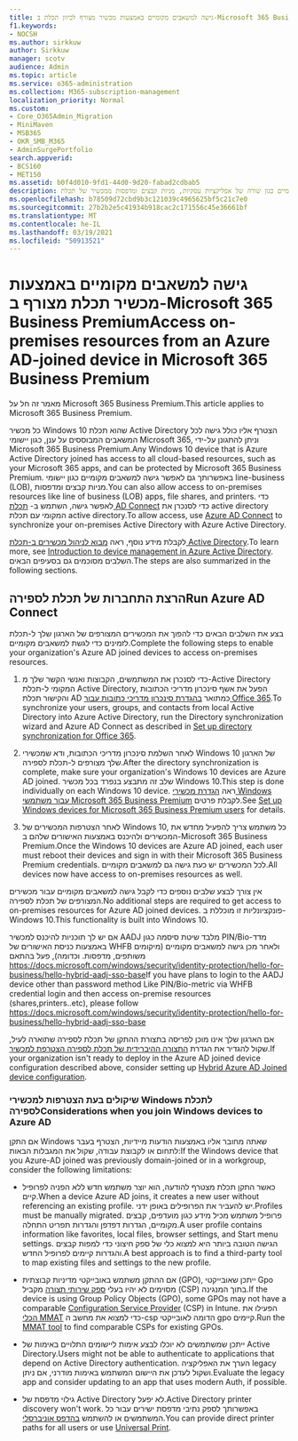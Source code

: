 ```yaml
---
title: גישה למשאבים מקומיים באמצעות מכשיר מצורף לכיוון תכלת ב-Microsoft 365 Business
f1.keywords:
- NOCSH
ms.author: sirkkuw
author: Sirkkuw
manager: scotv
audience: Admin
ms.topic: article
ms.service: o365-administration
ms.collection: M365-subscription-management
localization_priority: Normal
ms.custom:
- Core_O365Admin_Migration
- MiniMaven
- MSB365
- OKR_SMB_M365
- AdminSurgePortfolio
search.appverid:
- BCS160
- MET150
ms.assetid: b0f4d010-9fd1-44d0-9d20-fabad2cdbab5
description: למד כיצד לקבל גישה למשאבים מקומיים כגון שורה של אפליקציות עסקיות, מניות קבצים ומדפסות ממכשיר של תכלת Active Directory המצורף ל-Windows 10.
ms.openlocfilehash: b78509d72cbd9b3c121039c4965625bf5c21c7e0
ms.sourcegitcommit: 27b2b2e5c41934b918cac2c171556c45e36661bf
ms.translationtype: MT
ms.contentlocale: he-IL
ms.lasthandoff: 03/19/2021
ms.locfileid: "50913521"
---
```

# <a name="access-on-premises-resources-from-an-azure-ad-joined-device-in-microsoft-365-business-premium"></a><span data-ttu-id="18dbf-103">גישה למשאבים מקומיים באמצעות מכשיר תכלת מצורף ב-Microsoft 365 Business Premium</span><span class="sxs-lookup"><span data-stu-id="18dbf-103">Access on-premises resources from an Azure AD-joined device in Microsoft 365 Business Premium</span></span>

<span data-ttu-id="18dbf-104">מאמר זה חל על Microsoft 365 Business Premium.</span><span class="sxs-lookup"><span data-stu-id="18dbf-104">This article applies to Microsoft 365 Business Premium.</span></span>

<span data-ttu-id="18dbf-105">כל מכשיר Windows 10 שהוא תכלת Active Directory הצטרף אליו כולל גישה לכל המשאבים המבוססים על ענן, כגון יישומי Microsoft 365, וניתן להתגונן על-ידי Microsoft 365 Business Premium.</span><span class="sxs-lookup"><span data-stu-id="18dbf-105">Any Windows 10 device that is Azure Active Directory joined has access to all cloud-based resources, such as your Microsoft 365 apps, and can be protected by Microsoft 365 Business Premium.</span></span> <span data-ttu-id="18dbf-106">באפשרותך גם לאפשר גישה למשאבים מקומיים כגון יישומי line-business (LOB), מניות קבצים ומדפסות.</span><span class="sxs-lookup"><span data-stu-id="18dbf-106">You can also allow access to on-premises resources like line of business (LOB) apps, file shares, and printers.</span></span> <span data-ttu-id="18dbf-107">כדי לאפשר גישה, השתמש ב- [תכלת AD Connect](/azure/active-directory/connect/active-directory-aadconnect) כדי לסנכרן את active directory המקומי עם תכלת active directory.</span><span class="sxs-lookup"><span data-stu-id="18dbf-107">To allow access, use [Azure AD Connect](/azure/active-directory/connect/active-directory-aadconnect) to synchronize your on-premises Active Directory with Azure Active Directory.</span></span> 

<span data-ttu-id="18dbf-108">לקבלת מידע נוסף, ראה [מבוא לניהול מכשירים ב-תכלת Active Directory](/azure/active-directory/device-management-introduction).</span><span class="sxs-lookup"><span data-stu-id="18dbf-108">To learn more, see [Introduction to device management in Azure Active Directory](/azure/active-directory/device-management-introduction).</span></span>
<span data-ttu-id="18dbf-109">השלבים מסוכמים גם בסעיפים הבאים.</span><span class="sxs-lookup"><span data-stu-id="18dbf-109">The steps are also summarized in the following sections.</span></span>
 
## <a name="run-azure-ad-connect"></a><span data-ttu-id="18dbf-110">הרצת התחברות של תכלת לספירה</span><span class="sxs-lookup"><span data-stu-id="18dbf-110">Run Azure AD Connect</span></span>

<span data-ttu-id="18dbf-111">בצע את השלבים הבאים כדי להפוך את המכשירים המצורפים של הארגון שלך ל-תכלת לזמינים כדי לגשת למשאבים מקומיים.</span><span class="sxs-lookup"><span data-stu-id="18dbf-111">Complete the following steps to enable your organization's Azure AD joined devices to access on-premises resources.</span></span>
  
1. <span data-ttu-id="18dbf-112">כדי לסנכרן את המשתמשים, הקבוצות ואנשי הקשר שלך מ-Active Directory המקומי ל-תכלת Active Directory, הפעל את אשף סינכרון מדריכי הכתובות והקישור תכלת AD כמתואר [בהגדרת סינכרון מדריכי כתובות עבור Office 365](../enterprise/set-up-directory-synchronization.md).</span><span class="sxs-lookup"><span data-stu-id="18dbf-112">To synchronize your users, groups, and contacts from local Active Directory into Azure Active Directory, run the Directory synchronization wizard and Azure AD Connect as described in [Set up directory synchronization for Office 365](../enterprise/set-up-directory-synchronization.md).</span></span>
    
2. <span data-ttu-id="18dbf-113">לאחר השלמת סינכרון מדריכי הכתובות, ודא שמכשירי Windows 10 של הארגון שלך מצורפים ל-תכלת לספירה.</span><span class="sxs-lookup"><span data-stu-id="18dbf-113">After the directory synchronization is complete, make sure your organization's Windows 10 devices are Azure AD joined.</span></span> <span data-ttu-id="18dbf-114">שלב זה מתבצע בנפרד בכל מכשיר Windows 10.</span><span class="sxs-lookup"><span data-stu-id="18dbf-114">This step is done individually on each Windows 10 device.</span></span> <span data-ttu-id="18dbf-115">ראה [הגדרת מכשירי Windows עבור משתמשי Microsoft 365 Business Premium](set-up-windows-devices.md) לקבלת פרטים.</span><span class="sxs-lookup"><span data-stu-id="18dbf-115">See [Set up Windows devices for Microsoft 365 Business Premium users](set-up-windows-devices.md) for details.</span></span> 
    
3. <span data-ttu-id="18dbf-116">לאחר הצטרפות המכשירים של Windows 10, כל משתמש צריך להפעיל מחדש את המכשירים ולהיכנס באמצעות האישורים שלהם ב-Microsoft 365 Business Premium.</span><span class="sxs-lookup"><span data-stu-id="18dbf-116">Once the Windows 10 devices are Azure AD joined, each user must reboot their devices and sign in with their Microsoft 365 Business Premium credentials.</span></span> <span data-ttu-id="18dbf-117">לכל המכשירים יש כעת גישה גם למשאבים מקומיים.</span><span class="sxs-lookup"><span data-stu-id="18dbf-117">All devices now have access to on-premises resources as well.</span></span>
    
<span data-ttu-id="18dbf-118">אין צורך לבצע שלבים נוספים כדי לקבל גישה למשאבים מקומיים עבור מכשירים המצורפים של תכלת לספירה.</span><span class="sxs-lookup"><span data-stu-id="18dbf-118">No additional steps are required to get access to on-premises resources for Azure AD joined devices.</span></span> <span data-ttu-id="18dbf-119">פונקציונליות זו מוכללת ב-Windows 10.</span><span class="sxs-lookup"><span data-stu-id="18dbf-119">This functionality is built into Windows 10.</span></span> 

<span data-ttu-id="18dbf-120">אם יש לך תוכניות להיכנס למכשיר AADJ מלבד שיטת סיסמה כגון PIN/Bio-מדד באמצעות כניסת האישורים של WHFB ולאחר מכן גישה למשאבים מקומיים (מיקומים משותפים, מדפסות. וכדומה), פעל בהתאם https://docs.microsoft.com/windows/security/identity-protection/hello-for-business/hello-hybrid-aadj-sso-base</span><span class="sxs-lookup"><span data-stu-id="18dbf-120">If you have plans to login to the AADJ device other than password method Like PIN/Bio-metric via WHFB credential login and then access on-premise resources (shares,printers..etc), please follow https://docs.microsoft.com/windows/security/identity-protection/hello-for-business/hello-hybrid-aadj-sso-base</span></span>
  
<span data-ttu-id="18dbf-121">אם הארגון שלך אינו מוכן לפריסה בתצורת ההתקן של תכלת לספירה שתוארה לעיל, שקול להגדיר את הגדרת [התצורה ההיברידית של תכלת לספירה הצטרפת למכשיר](manage-windows-devices.md).</span><span class="sxs-lookup"><span data-stu-id="18dbf-121">If your organization isn't ready to deploy in the Azure AD joined device configuration described above, consider setting up [Hybrid Azure AD Joined device configuration](manage-windows-devices.md).</span></span>
  
### <a name="considerations-when-you-join-windows-devices-to-azure-ad"></a><span data-ttu-id="18dbf-122">שיקולים בעת הצטרפות למכשירי Windows לתכלת לספירה</span><span class="sxs-lookup"><span data-stu-id="18dbf-122">Considerations when you join Windows devices to Azure AD</span></span>

<span data-ttu-id="18dbf-123">אם התקן Windows שאתה מחובר אליו באמצעות הודעות מיידיות, הצטרף בעבר לתחום או לקבוצת עבודה, שקול את המגבלות הבאות:</span><span class="sxs-lookup"><span data-stu-id="18dbf-123">If the Windows device that you Azure-AD joined was previously domain-joined or in a workgroup, consider the following limitations:</span></span>
  
- <span data-ttu-id="18dbf-124">כאשר התקן תכלת מצטרף להודעה, הוא יוצר משתמש חדש ללא הפניה לפרופיל קיים.</span><span class="sxs-lookup"><span data-stu-id="18dbf-124">When a device Azure AD joins, it creates a new user without referencing an existing profile.</span></span> <span data-ttu-id="18dbf-125">יש להעביר את הפרופילים באופן ידני.</span><span class="sxs-lookup"><span data-stu-id="18dbf-125">Profiles must be manually migrated.</span></span> <span data-ttu-id="18dbf-126">פרופיל משתמש מכיל מידע כגון מועדפים, קבצים מקומיים, הגדרות דפדפן והגדרות תפריט התחלה.</span><span class="sxs-lookup"><span data-stu-id="18dbf-126">A user profile contains information like favorites, local files, browser settings, and Start menu settings.</span></span> <span data-ttu-id="18dbf-127">הגישה הטובה ביותר היא למצוא כלי של ספק חיצוני כדי למפות קבצים והגדרות קיימים לפרופיל החדש.</span><span class="sxs-lookup"><span data-stu-id="18dbf-127">A best approach is to find a third-party tool to map existing files and settings to the new profile.</span></span>

- <span data-ttu-id="18dbf-128">אם ההתקן משתמש באובייקטי מדיניות קבוצתית (GPO), ייתכן שאובייקטי Gpo מסוימים לא יהיו בעלי [ספק שירותי תצורה](/windows/configuration/provisioning-packages/how-it-pros-can-use-configuration-service-providers) מקביל (CSP) בתוך המנגינה.</span><span class="sxs-lookup"><span data-stu-id="18dbf-128">If the device is using Group Policy Objects (GPO), some GPOs may not have a comparable [Configuration Service Provider](/windows/configuration/provisioning-packages/how-it-pros-can-use-configuration-service-providers) (CSP) in Intune.</span></span> <span data-ttu-id="18dbf-129">הפעילו את [הכלי MMAT](https://www.microsoft.com/download/details.aspx?id=45520) כדי למצוא את מחשב ה-csp הדומה לאובייקטי gpo קיימים.</span><span class="sxs-lookup"><span data-stu-id="18dbf-129">Run the [MMAT tool](https://www.microsoft.com/download/details.aspx?id=45520) to find comparable CSPs for existing GPOs.</span></span>

- <span data-ttu-id="18dbf-130">ייתכן שמשתמשים לא יוכלו לבצע אימות ליישומים התלויים באימות של Active Directory.</span><span class="sxs-lookup"><span data-stu-id="18dbf-130">Users might not be able to authenticate to applications that depend on Active Directory authentication.</span></span> <span data-ttu-id="18dbf-131">הערך את האפליקציה legacy ושקול לעדכן את היישום המשתמש באימות מודרני, אם ניתן.</span><span class="sxs-lookup"><span data-stu-id="18dbf-131">Evaluate the legacy app and consider updating to an app that uses modern Auth, if possible.</span></span>

- <span data-ttu-id="18dbf-132">גילוי מדפסת של Active Directory לא יפעל.</span><span class="sxs-lookup"><span data-stu-id="18dbf-132">Active Directory printer discovery won't work.</span></span> <span data-ttu-id="18dbf-133">באפשרותך לספק נתיבי מדפסת ישירים עבור כל המשתמשים או להשתמש [בהדפס אוניברסלי](/universal-print/).</span><span class="sxs-lookup"><span data-stu-id="18dbf-133">You can provide direct printer paths for all users or use [Universal Print](/universal-print/).</span></span>
